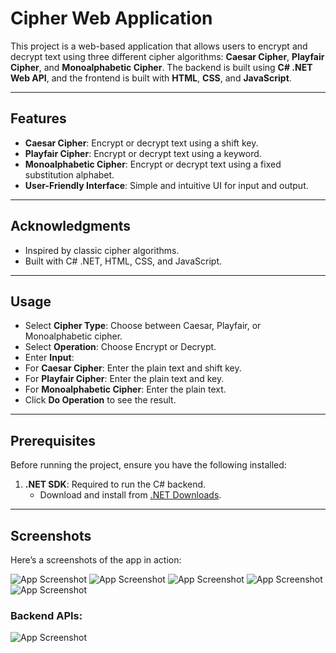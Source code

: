 # Cipher Web Application

This project is a web-based application that allows users to encrypt and decrypt text using three different cipher algorithms: **Caesar Cipher**, **Playfair Cipher**, and **Monoalphabetic Cipher**. The backend is built using **C# .NET Web API**, and the frontend is built with **HTML**, **CSS**, and **JavaScript**.

---

## Features

- **Caesar Cipher**: Encrypt or decrypt text using a shift key.
- **Playfair Cipher**: Encrypt or decrypt text using a keyword.
- **Monoalphabetic Cipher**: Encrypt or decrypt text using a fixed substitution alphabet.
- **User-Friendly Interface**: Simple and intuitive UI for input and output.

---
## Acknowledgments
- Inspired by classic cipher algorithms.
- Built with C# .NET, HTML, CSS, and JavaScript.

---
## Usage
- Select **Cipher Type**: Choose between Caesar, Playfair, or Monoalphabetic cipher.
- Select **Operation**: Choose Encrypt or Decrypt.
- Enter **Input**:
- For **Caesar Cipher**: Enter the plain text and shift key.
- For **Playfair Cipher**: Enter the plain text and key.
- For **Monoalphabetic Cipher**: Enter the plain text.
- Click **Do Operation** to see the result.

---
## Prerequisites

Before running the project, ensure you have the following installed:

1. **.NET SDK**: Required to run the C# backend.
   - Download and install from [.NET Downloads](https://dotnet.microsoft.com/download).

---

## Screenshots

Here’s a screenshots of the app in action:

![App Screenshot](https://github.com/Ahmed-Ramadan-Ahmed/Cipher-Web-App/blob/main/ScreenShots/0.png)
![App Screenshot](https://github.com/Ahmed-Ramadan-Ahmed/Cipher-Web-App/blob/main/ScreenShots/1.png)
![App Screenshot](https://github.com/Ahmed-Ramadan-Ahmed/Cipher-Web-App/blob/main/ScreenShots/2.png)
![App Screenshot](https://github.com/Ahmed-Ramadan-Ahmed/Cipher-Web-App/blob/main/ScreenShots/3.png)
![App Screenshot](https://github.com/Ahmed-Ramadan-Ahmed/Cipher-Web-App/blob/main/ScreenShots/4.png)

### Backend APIs:

![App Screenshot](https://github.com/Ahmed-Ramadan-Ahmed/Cipher-Web-App/blob/main/ScreenShots/5.png)
